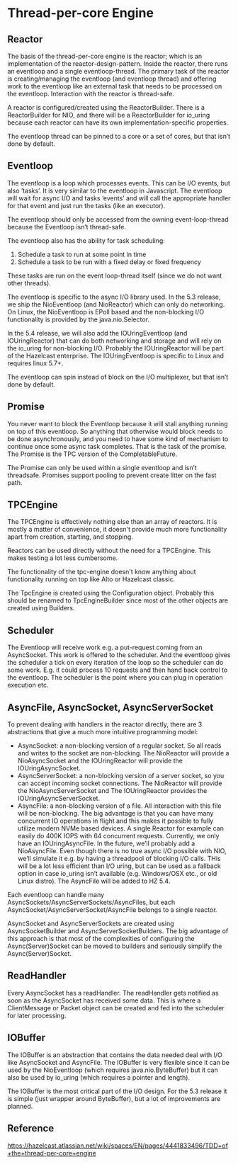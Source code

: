 # Thread-per-core Engine

## Reactor

The basis of the thread-per-core engine is the reactor; which is an
implementation of the reactor-design-pattern. Inside the reactor, there
runs an eventloop and a single eventloop-thread. The primary task of the
reactor is creating/managing the eventloop (and eventloop thread) and
offering work to the eventloop like an external task that needs to be
processed on the eventloop. Interaction with the reactor is thread-safe.

A reactor is configured/created using the ReactorBuilder. There is a
ReactorBuilder for NIO, and there will be a ReactorBuilder for io_uring
because each reactor can have its own implementation-specific
properties.

The eventloop thread can be pinned to a core or a set of cores, but that
isn’t done by default.

## Eventloop

The eventloop is a loop which processes events. This can be I/O events,
but also ‘tasks’. It is very similar to the eventloop in Javascript. The
eventloop will wait for async I/O and tasks ‘events’ and will call the
appropriate handler for that event and just run the tasks (like an
executor).

The eventloop should only be accessed from the owning event-loop-thread
because the Eventloop isn’t thread-safe.

The eventloop also has the ability for task scheduling:

1. Schedule a task to run at some point in time
2. Schedule a task to be run with a fixed delay or fixed frequency

These tasks are run on the event loop-thread itself (since we do not
want other threads).

The eventloop is specific to the async I/O library used. In the 5.3
release, we ship the NioEventloop (and NioReactor) which can only do
networking. On Linux, the NioEventloop is EPoll based and the
non-blocking I/O functionality is provided by the java.nio.Selector.

In the 5.4 release, we will also add the IOUringEventloop (and
IOUringReactor) that can do both networking and storage and will rely on
the io_uring for non-blocking I/O. Probably the IOUringReactor will be
part of the Hazelcast enterprise. The IOUringEventloop is specific to
Linux and requires linux 5.7+.

The eventloop can spin instead of block on the I/O multiplexer, but that
isn’t done by default.

## Promise

You never want to block the Eventloop because it will stall anything
running on top of this eventloop. So anything that otherwise would block
needs to be done asynchronously, and you need to have some kind of
mechanism to continue once some async task completes. That is the task
of the promise. The Promise is the TPC version of the CompletableFuture.

The Promise can only be used within a single eventloop and isn’t
threadsafe. Promises support pooling to prevent create litter on the
fast path.

## TPCEngine

The TPCEngine is effectively nothing else than an array of reactors. It
is mostly a matter of convenience, it doesn't provide much more
functionality apart from creation, starting, and stopping.

Reactors can be used directly without the need for a TPCEngine. This
makes testing a lot less cumbersome.

The functionality of the tpc-engine doesn't know anything about
functionality running on top like Alto or Hazelcast classic.

The TpcEngine is created using the Configuration object. Probably this
should be renamed to TpcEngineBuilder since most of the other objects
are created using Builders.

## Scheduler

The Eventloop will receive work e.g. a put-request coming from an
AsyncSocket. This work is offered to the scheduler. And the eventloop
gives the scheduler a tick on every iteration of the loop so the
scheduler can do some work. E.g. it could process 10 requests and then
hand back control to the eventloop. The scheduler is the point where you
can plug in operation execution etc.

## AsyncFile, AsyncSocket, AsyncServerSocket

To prevent dealing with handlers in the reactor directly, there are 3
abstractions that give a much more intuitive programming model:

- AsyncSocket: a non-blocking version of a regular socket. So all reads
  and writes to the socket are non-blocking. The NioReactor will provide
  a NioAsyncSocket and the IOUringReactor will provide the
  IOUringAsyncSocket.
- AsyncServerSocket: a non-blocking version of a server socket, so you
  can accept incoming socket connections. The NioReactor will provide
  the NioAsyncServerSocket and The IOUringReactor provides the
  IOUringAsyncServerSocket.
- AsyncFile: a non-blocking version of a file. All interaction with this
  file will be non-blocking. The big advantage is that you can have many
  concurrent IO operations in flight and this makes it possible to fully
  utilize modern NVMe based devices. A single Reactor for example can
  easily do 400K IOPS with 64 concurrent requests. Currently, we only
  have an IOUringAsyncFile. In the future, we’ll probably add a
  NioAsyncFile. Even though there is no true async I/O possible with
  NIO, we’ll simulate it e.g. by having a threadpool of blocking I/O
  calls. THis will be a lot less efficient than I/O uring, but can be
  used as a fallback option in case io_uring isn’t available (e.g.
  Windows/OSX etc., or old Linux distro). The AsyncFile will be added to
  HZ 5.4.

Each eventloop can handle many
AsyncSockets/AsyncServerSockets/AsyncFiles, but each
AsyncSocket/AsyncServerSocket/AsyncFile belongs to a single reactor.

AsyncSocket and AsyncServerSockets are created using AsyncSocketBuilder
and AsyncServerSocketBuilders. The big advantage of this approach is
that most of the complexities of configuring the Async(Server)Socket can
be moved to builders and seriously simplify the Async(Server)Socket.

## ReadHandler

Every AsyncSocket has a readHandler. The readHandler gets notified as
soon as the AsyncSocket has received some data. This is where a
ClientMessage or Packet object can be created and fed into the scheduler
for later processing.

## IOBuffer

The IOBuffer is an abstraction that contains the data needed deal with
I/O like AsyncSocket and AsyncFile. The IOBuffer is very flexible since
it can be used by the NioEventloop (which requires java.nio.ByteBuffer)
but it can also be used by io_uring (which requires a pointer and
length).

The IOBuffer is the most critical part of the I/O design. For the 5.3
release it is simple (just wrapper around ByteBuffer), but a lot of
improvements are planned.

## Reference

https://hazelcast.atlassian.net/wiki/spaces/EN/pages/4441833496/TDD+of+the+thread-per-core+engine
